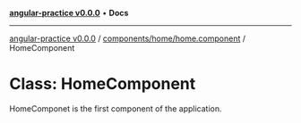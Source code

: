 [**angular-practice v0.0.0**](../../../../README.md) • **Docs**

***

[angular-practice v0.0.0](../../../../modules.md) / [components/home/home.component](../README.md) / HomeComponent

# Class: HomeComponent

HomeComponet is the first component of the application.

